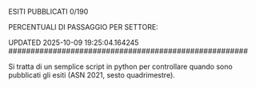 ESITI PUBBLICATI 0/190 

PERCENTUALI DI PASSAGGIO PER SETTORE:

UPDATED 2025-10-09 19:25:04.164245
###################################################### 

Si tratta di un semplice script in python per controllare quando sono pubblicati gli esiti (ASN 2021, sesto quadrimestre).

